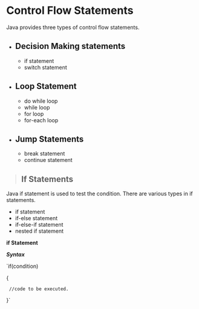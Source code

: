 # Control Flow Statements

Java provides three types of control flow statements.

- ## Decision Making statements
    - if statement
    - switch statement
- ## Loop Statement
    - do while loop
    - while loop
    - for loop
    - for-each loop
- ## Jump Statements
    - break statement
    - continue statement


> ## If Statements
Java if statement is used to test the condition.
There are various types in if statements.
- if statement
- if-else statement
- if-else-if statement
- nested if statement 

**if Statement**

***Syntax***

`if(condition)

{

     //code to be executed.

}`

